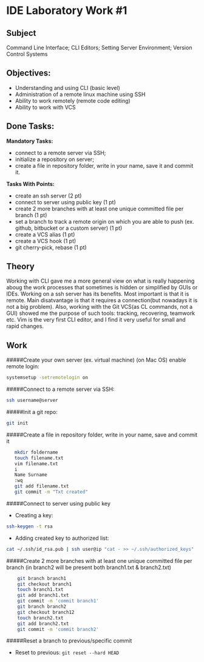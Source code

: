 # IDE Laboratory Work #1

## Subject

Command Line Interface; CLI Editors; Setting Server Environment; Version Control Systems

## Objectives:
  - Understanding and using CLI (basic level)
  - Administration of a remote linux machine using SSH
  - Ability to work remotely (remote code editing)
  - Ability to work with VCS

## Done Tasks:
**Mandatory Tasks:**
  - connect to a remote server via SSH;
  - initialize a repository on server;
  - create a file in repository folder, write in your name, save it and commit it.

**Tasks With Points:**
  - create an ssh server (2 pt)
  - connect to server using public key (1 pt)
  - create 2 more branches with at least one unique committed file per branch (1 pt)
  - set a branch to track a remote origin on which you are able to push (ex. github, bitbucket or a custom server) (1 pt)
  - create a VCS alias (1 pt)
  - create a VCS hook (1 pt)
  - git cherry-pick, rebase (1 pt)


## Theory
  Working with CLI gave me a more general view on what is really happening aboug the work processes that sometimes is hidden or simplified by GUIs or IDEs. Working on a ssh server has its benefits. Most important is that it is remote. Main disatvantage is that it requires a connection(but nowadays it is not a big problem).
  Also, working with the Git VCS(as CL commands, not a GUI) showed me the purpose of such tools: tracking, recovering, teamwork etc.
  Vim is the very first CLI editor, and I find it very useful for small and rapid changes.

## Work

#####Create your own server (ex. virtual machine)
(on Mac OS) enable remote login:
````sh
systemsetup -setremotelogin on
````

#####Connect to a remote server via SSH:

````sh
ssh username@server
````

#####Init a git repo:
````sh
git init
````

#####Create a file in repository folder, write in your name, save and commit it
````sh
   mkdir foldername
   touch filename.txt
   vim filename.txt                  
   i                             
   Name Surname              
   :wq                           
   git add filename.txt              
   git commit -m "Txt created"
````

#####Connect to server using public key
  - Creating a key:
  
  ````sh 
  ssh-keygen -t rsa
  ````

  - Adding created key to authorized list:
   ````sh
   cat ~/.ssh/id_rsa.pub | ssh user@ip "cat - >> ~/.ssh/authorized_keys"
   ````

#####Create 2 more branches with at least one unique committed file per branch
(in branch2 will be present both branch1.txt & branch2.txt)
````sh
    git branch branch1
    git checkout branch1
    touch branch1.txt        
    git add branch1.txt      
    git commit -m 'commit branch1'
    git branch branch2
    git checkout branch12
    touch branch2.txt        
    git add branch2.txt      
    git commit -m 'commit branch2'
````
  
#####Reset a branch to previous/specific commit

  - Reset to previous:
  `git reset --hard HEAD`


  
  
